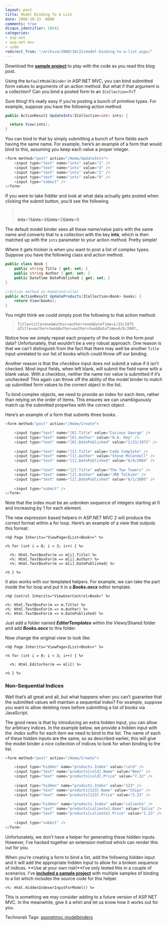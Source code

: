 ```yaml
---
layout: post
title: Model Binding To A List
date: 2008-10-23 -0800
comments: true
disqus_identifier: 18542
categories:
- asp.net
- asp.net mvc
- code
redirect_from: "/archive/2008/10/22/model-binding-to-a-list.aspx/"
---
```


Download the **[sample
project](http://code.haacked.com/mvc-2/ListModelBindingDemo.zip "ListModelBinding Demos")**
to play with the code as you read this blog post.

Using the `DefaultModelBinder` in ASP.NET MVC, you can bind submitted
form values to arguments of an action method. But what if that argument
is a collection? Can you bind a posted form to an `ICollection<T>`?

Sure thing! It’s really easy if you’re posting a bunch of primitive
types. For example, suppose you have the following action method.

```csharp
public ActionResult UpdateInts(ICollection<int> ints) {

  return View(ints);
}
```

You can bind to that by simply submitting a bunch of form fields each
having the same name. For example, here’s an example of a form that
would bind to this, assuming you keep each value a proper integer.

```csharp
<form method="post" action="/Home/UpdateInts">
    <input type="text" name="ints" value="1" />
    <input type="text" name="ints" value="4" />
    <input type="text" name="ints" value="2" />
    <input type="text" name="ints" value="8" />
    <input type="submit" />
</form>
```

If you were to take fiddler and look at what data actually gets posted
when clicking the submit button, you’d see the following.

> `     `
>
> **ints**=1&**ints**=4&**ints**=2&**ints**=8

The default model binder sees all these name/value pairs with the same
name and converts that to a collection with the key **ints**, which is
then matched up with the `ints` parameter to your action method. Pretty
simple!

Where it gets trickier is when you want to post a list of complex types.
Suppose you have the following class and action method.

```csharp
public class Book {
    public string Title { get; set; }
    public string Author { get; set; }
    public DateTime DatePublished { get; set; }
}

//Action method on HomeController
public ActionResult UpdateProducts(ICollection<Book> books) {
    return View(books);
}
```

You might think we could simply post the following to that action
method:

> `Title=title+one&Author=author+one&DateTime=1/23/1975        &Title=author+two&Author=author+two&DateTime=6/6/2007…`

Notice how we simply repeat each property of the book in the form post
data? Unfortunately, that wouldn’t be a very robust approach. One reason
is that we can’t distinguish from the fact that there may well be
another `Title` input unrelated to our list of books which could throw
off our binding.

Another reason is that the *checkbox* input does not submit a value if
it isn’t checked. Most input fields, when left blank, will submit the
field name with a blank value. With a checkbox, neither the name nor
value is submitted if it’s unchecked! This again can throw off the
ability of the model binder to match up submitted form values to the
correct object in the list.

To bind complex objects, we need to provide an index for each item,
rather than relying on the order of items. This ensures we can
unambiguously match up the submitted properties with the correct object.

Here’s an example of a form that submits three books.

```csharp
<form method="post" action="/Home/Create">

    <input type="text" name="[0].Title" value="Curious George" />
    <input type="text" name="[0].Author" value="H.A. Rey" />
    <input type="text" name="[0].DatePublished" value="2/23/1973" />
    
    <input type="text" name="[1].Title" value="Code Complete" />
    <input type="text" name="[1].Author" value="Steve McConnell" />
    <input type="text" name="[1].DatePublished" value="6/9/2004" />
    
    <input type="text" name="[2].Title" value="The Two Towers" />
    <input type="text" name="[2].Author" value="JRR Tolkien" />
    <input type="text" name="[2].DatePublished" value="6/1/2005" />
    
    <input type="submit" />
</form>
```

Note that the index must be an unbroken sequence of integers starting at
0 and increasing by 1 for each element.

The new expression based helpers in ASP.NET MVC 2 will produce the
correct format within a for loop. Here’s an example of a view that
outputs this format:

```aspx-cs
<%@ Page Inherits="ViewPage<IList<Book>>" %>

<% for (int i = 0; i < 3; i++) { %>

  <%: Html.TextBoxFor(m => m[i].Title) %>
  <%: Html.TextBoxFor(m => m[i].Author) %>
  <%: Html.TextBoxFor(m => m[i].DatePublished) %> 

<% } %>
```

It also works with our templated helpers. For example, we can take the
part inside the for loop and put it in a ***Books.ascx*** editor
template.

```aspx-cs
<%@ Control Inherits="ViewUserControl<Book>" %>

<%: Html.TextBoxFor(m => m.Title) %>
<%: Html.TextBoxFor(m => m.Author) %>
<%: Html.TextBoxFor(m => m.DatePublished) %> 
```

Just add a folder named ***EditorTemplates*** within the Views/Shared
folder and add ***Books.ascx*** to this folder.

Now change the original view to look like:

```aspx-cs
<%@ Page Inherits="ViewPage<IList<Book>>" %>

<% for (int i = 0; i < 3; i++) { %>

  <%: Html.EditorFor(m => m[i]) %>

<% } %>
```

### Non-Sequential Indices

Well that’s all great and all, but what happens when you can’t guarantee
that the submitted values will maintain a sequential index? For example,
suppose you want to allow deleting rows before submitting a list of
books via JavaScript.

The good news is that by introducing an extra hidden input, you can
allow for arbitrary indices. In the example below, we provide a hidden
input with the *.Index* suffix for each item we need to bind to the
list. The name of each of these hidden inputs are the same, so as
described earlier, this will give the model binder a nice collection of
indices to look for when binding to the list.

```csharp
<form method="post" action="/Home/Create">

    <input type="hidden" name="products.Index" value="cold" />
    <input type="text" name="products[cold].Name" value="Beer" />
    <input type="text" name="products[cold].Price" value="7.32" />
    
    <input type="hidden" name="products.Index" value="123" />
    <input type="text" name="products[123].Name" value="Chips" />
    <input type="text" name="products[123].Price" value="2.23" />
    
    <input type="hidden" name="products.Index" value="caliente" />
    <input type="text" name="products[caliente].Name" value="Salsa" />
    <input type="text" name="products[caliente].Price" value="1.23" />
    
    <input type="submit" />
</form>
```

Unfortunately, we don’t have a helper for generating these hidden
inputs. However, I’ve hacked together an extension method which can
render this out for you.

When you’re creating a form to bind a list, add the following hidden
input and it will add the appropriate hidden input to allow for a broken
sequence of indices. **Use at your own risk!**I’ve only tested this in a
couple of scenarios. I’ve **[included a sample
project](http://code.haacked.com/mvc-2/ListModelBindingDemo.zip "ListModelBinding Demos")**
with multiple samples of binding to a list which includes the source
code for this helper.

```aspx-cs
<%: Html.HiddenIndexerInputForModel() %>
```

This is something we may consider adding to a future version of ASP.NET
MVC. In the meanwhile, give it a whirl and let us know how it works out
for you.

Technorati Tags:
[aspnetmvc](http://technorati.com/tags/aspnetmvc),[modelbinders](http://technorati.com/tags/modelbinders)

